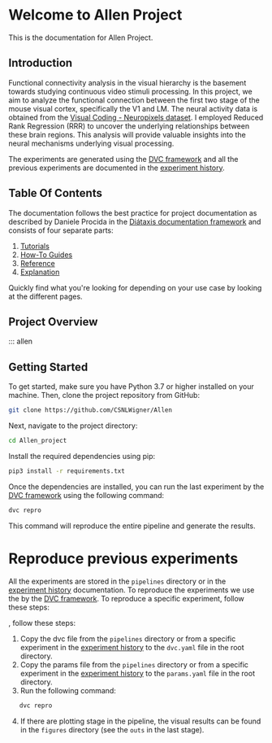 # Welcome to Allen Project

This is the documentation for Allen Project.

## Introduction

Functional connectivity analysis in the visual hierarchy is the basement towards studying continuous video stimuli processing. In this project, we aim to analyze the functional connection between the first two stage of the mouse visual cortex, specifically the V1 and LM. The neural activity data is obtained from the [Visual Coding - Neuropixels dataset](https://allensdk.readthedocs.io/en/latest/visual_coding_neuropixels.html). I employed Reduced Rank Regression (RRR) to uncover the underlying relationships between these brain regions. This analysis will provide valuable insights into the neural mechanisms underlying visual processing.

The experiments are generated using the [DVC framework](DVC.md) and all the previous experiments are documented in the [experiment history](<notion/Allen project d3cfe5aab8384495b58fba8a47eeadcc.md>).

## Table Of Contents

The documentation follows the best practice for
project documentation as described by Daniele Procida
in the [Diátaxis documentation framework](https://diataxis.fr/)
and consists of four separate parts:

1. [Tutorials](tutorials.md)
2. [How-To Guides](how-to-guides.md)
3. [Reference](reference.md)
4. [Explanation](explanation.md)

Quickly find what you're looking for depending on
your use case by looking at the different pages.

## Project Overview

::: allen

## Getting Started

To get started, make sure you have Python 3.7 or higher installed on your machine. Then, clone the project repository from GitHub:

```sh
git clone https://github.com/CSNLWigner/Allen
```

Next, navigate to the project directory:

```sh
cd Allen_project
```

Install the required dependencies using pip:

```sh
pip3 install -r requirements.txt
```

Once the dependencies are installed, you can run the last experiment by the [DVC framework](DVC.md) using the following command:

```sh
dvc repro
```

This command will reproduce the entire pipeline and generate the results.

# Reproduce previous experiments

All the experiments are stored in the `pipelines` directory or in the [experiment history](<notion/Allen project d3cfe5aab8384495b58fba8a47eeadcc.md>) documentation. To reproduce the experiments we use the by the [DVC framework](DVC.md). To reproduce a specific experiment, follow these steps:

, follow these steps:

1. Copy the dvc file from the `pipelines` directory or from a specific experiment in the [experiment history](<notion/Allen project d3cfe5aab8384495b58fba8a47eeadcc.md>) to the `dvc.yaml` file in the root directory.
2. Copy the params file from the `pipelines` directory or from a specific experiment in the [experiment history](<notion/Allen project d3cfe5aab8384495b58fba8a47eeadcc.md>) to the `params.yaml` file in the root directory.
3. Run the following command:

```sh
   dvc repro
```

4. If there are plotting stage in the pipeline, the visual results can be found in the `figures` directory (see the `outs` in the last stage).
